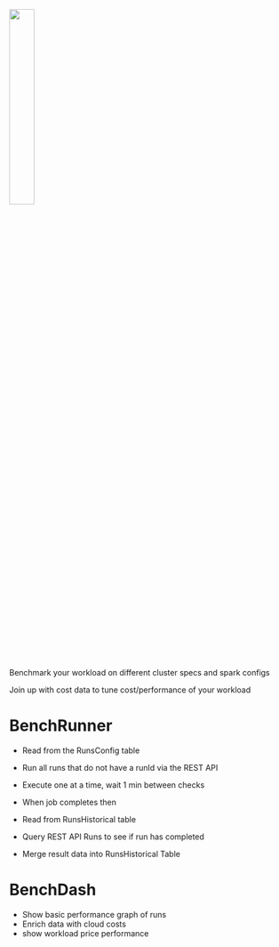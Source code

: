 
<img src="https://i.imgur.com/SJy1UpK.png" width="30%">

Benchmark your workload on different cluster specs and spark configs

Join up with cost data to tune cost/performance of your workload 




# BenchRunner #


* Read from the RunsConfig table
* Run all runs that do not have a runId via the REST API 
* Execute one at a time, wait 1 min between checks

* When job completes then
* Read from RunsHistorical table
* Query REST API Runs to see if run has completed
* Merge result data into RunsHistorical Table


# BenchDash #
* Show basic performance graph of runs 
* Enrich data with cloud costs 
* show workload price performance 
